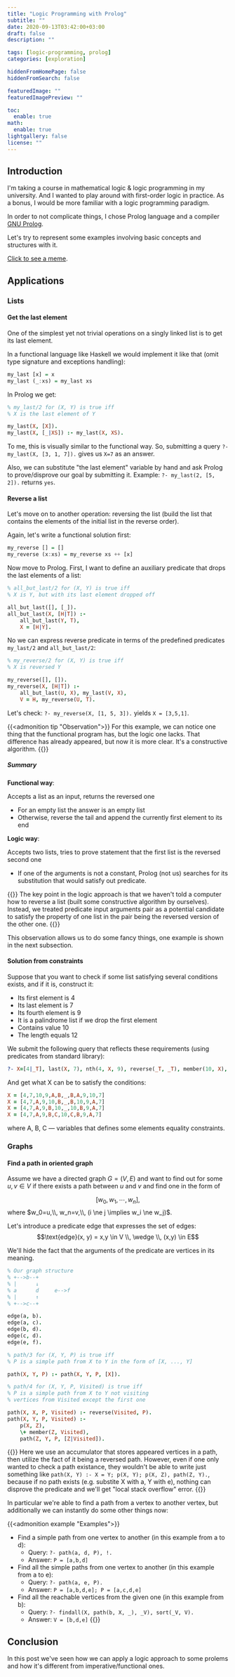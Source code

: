 ```yaml
---
title: "Logic Programming with Prolog"
subtitle: ""
date: 2020-09-13T03:42:00+03:00
draft: false
description: ""

tags: [logic-programming, prolog]
categories: [exploration]

hiddenFromHomePage: false
hiddenFromSearch: false

featuredImage: ""
featuredImagePreview: ""

toc:
  enable: true
math:
  enable: true
lightgallery: false
license: ""
---
```


## Introduction

I'm taking a course in mathematical logic & logic programming in my university. And I wanted to play around with first-order logic in practice. As a bonus, I would be more familiar with a logic programming paradigm.

In order to not complicate things, I chose Prolog language and a compiler [GNU Prolog][gprolog].

Let's try to represent some examples involving basic concepts and structures with it.

[Click to see a meme][prolog-meme].

## Applications

### Lists

#### Get the last element

One of the simplest yet not trivial operations on a singly linked list is to get its last element.

In a functional language like Haskell we would implement it like that (omit type signature and exceptions handling):

```haskell
my_last [x] = x
my_last (_:xs) = my_last xs
```

In Prolog we get:

```prolog
% my_last/2 for (X, Y) is true iff
% X is the last element of Y

my_last(X, [X]).
my_last(X, [_|XS]) :- my_last(X, XS).
```

To me, this is visually similar to the functional way. So, submitting a query `?- my_last(X, [3, 1, 7]).` gives us `X=7` as an answer.

Also, we can substitute "the last element" variable by hand and ask Prolog to prove/disprove our goal by submitting it. Example: `?- my_last(2, [5, 2]).` returns `yes`.

#### Reverse a list

Let's move on to another operation: reversing the list (build the list that contains the elements of the initial list in the reverse order).

Again, let's write a functional solution first:

```haskell
my_reverse [] = []
my_reverse (x:xs) = my_reverse xs ++ [x]
```

Now move to Prolog.
First, I want to define an auxiliary predicate that drops the last elements of a list:

```prolog
% all_but_last/2 for (X, Y) is true iff
% X is Y, but with its last element dropped off

all_but_last([], [_]).
all_but_last(X, [H|T]) :-
    all_but_last(Y, T),
    X = [H|Y].
```

No we can express reverse predicate in terms of the predefined predicates `my_last/2` and `all_but_last/2`:

```prolog
% my_reverse/2 for (X, Y) is true iff
% X is reversed Y

my_reverse([], []).
my_reverse(X, [H|T]) :-
    all_but_last(U, X), my_last(V, X),
    V = H, my_reverse(U, T).
```

Let's check: `?- my_reverse(X, [1, 5, 3]).` yields `X = [3,5,1]`.

{{<admonition tip "Observation">}}
For this example, we can notice one thing that the functional program has, but the logic one lacks. That difference has already appeared, but now it is more clear. It's a constructive algorithm.
{{</admonition>}}

##### Summary

**Functional way**: 

Accepts a list as an input, returns the reversed one
- For an empty list the answer is an empty list
- Otherwise, reverse the tail and append the currently first element to its end

**Logic way**:

Accepts two lists, tries to prove statement that the first list is the reversed second one
- If one of the arguments is not a constant, Prolog (not us) searches for its substitution that would satisfy out predicate.

{{<admonition note>}}
The key point in the logic approach is that we haven't told a computer how to reverse a list (built some constructive algorithm by ourselves). Instead, we treated predicate input arguments pair as a potential candidate to satisfy the property of one list in the pair being the reversed version of the other one.
{{</admonition>}}

This observation allows us to do some fancy things, one example is shown in the next subsection.

#### Solution from constraints

Suppose that you want to check if some list satisfying several conditions exists, and if it is, construct it:
- Its first element is 4
- Its last element is 7
- Its fourth element is 9
- It is a palindrome list if we drop the first element
- Contains value 10
- The length equals 12

We submit the following query that reflects these requirements (using predicates from standard library):

```prolog
?- X=[4|_T], last(X, 7), nth(4, X, 9), reverse(_T, _T), member(10, X), length(X, 12).
```

And get what X can be to satisfy the conditions:

```prolog
X = [4,7,10,9,A,B,_,B,A,9,10,7]
X = [4,7,A,9,10,B,_,B,10,9,A,7]
X = [4,7,A,9,B,10,_,10,B,9,A,7]
X = [4,7,A,9,B,C,10,C,B,9,A,7]
```

where A, B, C — variables that defines some elements equality constraints.

### Graphs

#### Find a path in oriented graph

Assume we have a directed graph $G = (V, E)$ and want to find out for some $u, v \in V$ if there exists a path between $u$ and $v$ and find one in the form of 

$$[w_0, w_1, \cdots, w_n],$$ where $w_0=u,\\, w_n=v,\\, (i \ne j \implies w_i \ne w_j)$.

Let's introduce a predicate $\text{edge}$ that expresses the set of edges:
$$\text{edge}(x, y) = x,y \in V \\, \wedge \\, (x,y) \in E$$

We'll hide the fact that the arguments of the predicate are vertices in its meaning.

```prolog
% Our graph structure
% +-->b--+
% |      ↓
% a      d     e-->f
% |      ↑
% +-->c--+

edge(a, b).
edge(a, c).
edge(b, d).
edge(c, d).
edge(e, f).

% path/3 for (X, Y, P) is true iff
% P is a simple path from X to Y in the form of [X, ..., Y]

path(X, Y, P) :- path(X, Y, P, [X]).

% path/4 for (X, Y, P, Visited) is true iff
% P is a simple path from X to Y not visiting
% vertices from Visited except the first one

path(X, X, P, Visited) :- reverse(Visited, P).
path(X, Y, P, Visited) :-
    p(X, Z),
    \+ member(Z, Visited),
    path(Z, Y, P, [Z|Visited]).
```

{{<admonition warning>}}
Here we use an accumulator that stores appeared vertices in a path, then utilize the fact of it being a reversed path. However, even if one only wanted to check a path existance, they wouldn't be able to write just something like `path(X, Y) :- X = Y; p(X, Y); p(X, Z), path(Z, Y).`, because if no path exists (e.g. substite $\text{X}$ with $\text{a}$, $\text{Y}$ with $\text{e}$), nothing can disprove the predicate and we'll get "local stack overflow" error.
{{</admonition>}} 

In particular we're able to find a path from a vertex to another vertex, but additionally we can instantly do some other things now:

{{<admonition example "Examples">}}
- Find a simple path from one vertex to another (in this example from $\text{a}$ to $\text{d}$):
  - Query:
   `?- path(a, d, P), !.`
  - Answer:
   `P = [a,b,d]`
- Find all the simple paths from one vertex to another (in this example from $\text{a}$ to $\text{e}$):
  - Query:
   `?- path(a, e, P).`
  - Answer:
   `P = [a,b,d,e];
    P = [a,c,d,e]`
- Find all the reachable vertices from the given one (in this example from $\text{b}$):
  - Query:
   `?- findall(X, path(b, X, _), _V), sort(_V, V).`
  - Answer:
   `V = [b,d,e]`
{{</admonition>}}

## Conclusion

In this post we've seen how we can apply a logic approach to some prolems and how it's different from imperative/functional ones.

[gprolog]: http://www.gprolog.org/
[prolog-meme]: https://preview.redd.it/sabq5qemg8321.png?width=640&crop=smart&auto=webp&s=cb11053ece09b3c342dfccc4c26bd259ddd387bc
